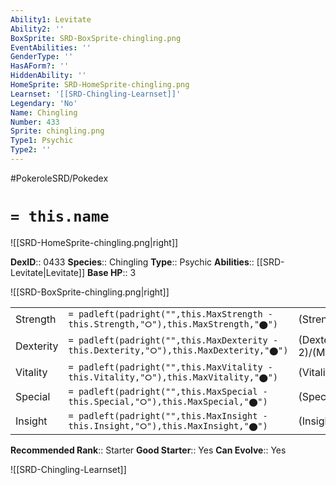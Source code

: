 ```yaml
---
Ability1: Levitate
Ability2: ''
BoxSprite: SRD-BoxSprite-chingling.png
EventAbilities: ''
GenderType: ''
HasAForm?: ''
HiddenAbility: ''
HomeSprite: SRD-HomeSprite-chingling.png
Learnset: '[[SRD-Chingling-Learnset]]'
Legendary: 'No'
Name: Chingling
Number: 433
Sprite: chingling.png
Type1: Psychic
Type2: ''
---
```


#PokeroleSRD/Pokedex

# `= this.name`

![[SRD-HomeSprite-chingling.png|right]]

**DexID**:: 0433
**Species**:: Chingling
**Type**:: Psychic
**Abilities**:: [[SRD-Levitate|Levitate]]
**Base HP**:: 3

![[SRD-BoxSprite-chingling.png|right]]

|           |                                                                                        |                                          |
| --------- | -------------------------------------------------------------------------------------- | ---------------------------------------- |
| Strength  | `= padleft(padright("",this.MaxStrength - this.Strength,"⭘"),this.MaxStrength,"⬤")`    | (Strength::1)/(MaxStrength::3)   |
| Dexterity | `= padleft(padright("",this.MaxDexterity - this.Dexterity,"⭘"),this.MaxDexterity,"⬤")` | (Dexterity:: 2)/(MaxDexterity::4) |
| Vitality  | `= padleft(padright("",this.MaxVitality - this.Vitality,"⭘"),this.MaxVitality,"⬤")`    | (Vitality::2)/(MaxVitality::4)   |
| Special   | `= padleft(padright("",this.MaxSpecial - this.Special,"⭘"),this.MaxSpecial,"⬤")`       | (Special::2)/(MaxSpecial::4)     |
| Insight   | `= padleft(padright("",this.MaxInsight - this.Insight,"⭘"),this.MaxInsight,"⬤")`       | (Insight::2)/(MaxInsight::4)     |

**Recommended Rank**:: Starter
**Good Starter**:: Yes
**Can Evolve**:: Yes

![[SRD-Chingling-Learnset]]